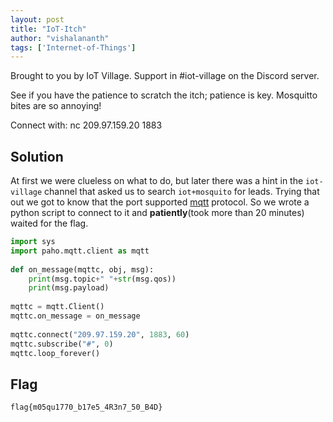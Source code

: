 ```yaml
---
layout: post
title: "IoT-Itch"
author: "vishalananth"
tags: ['Internet-of-Things']
---
```


Brought to you by IoT Village. Support in #iot-village on the Discord server.

See if you have the patience to scratch the itch; patience is key. Mosquitto bites are so annoying!

Connect with:
nc 209.97.159.20 1883

## Solution

At first we were clueless on what to do, but later there was a hint in the `iot-village` channel that asked us to search `iot+mosquito` for leads. Trying that out we got to know that the port supported [mqtt](http://mqtt.org/) protocol. So we wrote a python script to connect to it and **patiently**(took more than 20 minutes) waited for the flag.

```python
import sys
import paho.mqtt.client as mqtt
 
def on_message(mqttc, obj, msg):
    print(msg.topic+" "+str(msg.qos))
    print(msg.payload)
 
mqttc = mqtt.Client()
mqttc.on_message = on_message
 
mqttc.connect("209.97.159.20", 1883, 60)
mqttc.subscribe("#", 0)
mqttc.loop_forever()
```

## Flag
```
flag{m05qu1770_b17e5_4R3n7_50_B4D}
```

